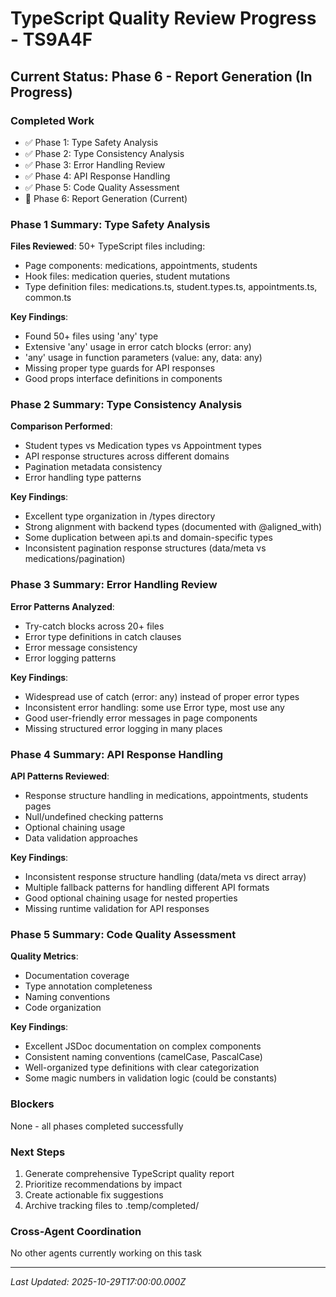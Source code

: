 # TypeScript Quality Review Progress - TS9A4F

## Current Status: Phase 6 - Report Generation (In Progress)

### Completed Work
- ✅ Phase 1: Type Safety Analysis
- ✅ Phase 2: Type Consistency Analysis
- ✅ Phase 3: Error Handling Review
- ✅ Phase 4: API Response Handling
- ✅ Phase 5: Code Quality Assessment
- 🔄 Phase 6: Report Generation (Current)

### Phase 1 Summary: Type Safety Analysis
**Files Reviewed**: 50+ TypeScript files including:
- Page components: medications, appointments, students
- Hook files: medication queries, student mutations
- Type definition files: medications.ts, student.types.ts, appointments.ts, common.ts

**Key Findings**:
- Found 50+ files using 'any' type
- Extensive 'any' usage in error catch blocks (error: any)
- 'any' usage in function parameters (value: any, data: any)
- Missing proper type guards for API responses
- Good props interface definitions in components

### Phase 2 Summary: Type Consistency Analysis
**Comparison Performed**:
- Student types vs Medication types vs Appointment types
- API response structures across different domains
- Pagination metadata consistency
- Error handling type patterns

**Key Findings**:
- Excellent type organization in /types directory
- Strong alignment with backend types (documented with @aligned_with)
- Some duplication between api.ts and domain-specific types
- Inconsistent pagination response structures (data/meta vs medications/pagination)

### Phase 3 Summary: Error Handling Review
**Error Patterns Analyzed**:
- Try-catch blocks across 20+ files
- Error type definitions in catch clauses
- Error message consistency
- Error logging patterns

**Key Findings**:
- Widespread use of catch (error: any) instead of proper error types
- Inconsistent error handling: some use Error type, most use any
- Good user-friendly error messages in page components
- Missing structured error logging in many places

### Phase 4 Summary: API Response Handling
**API Patterns Reviewed**:
- Response structure handling in medications, appointments, students pages
- Null/undefined checking patterns
- Optional chaining usage
- Data validation approaches

**Key Findings**:
- Inconsistent response structure handling (data/meta vs direct array)
- Multiple fallback patterns for handling different API formats
- Good optional chaining usage for nested properties
- Missing runtime validation for API responses

### Phase 5 Summary: Code Quality Assessment
**Quality Metrics**:
- Documentation coverage
- Type annotation completeness
- Naming conventions
- Code organization

**Key Findings**:
- Excellent JSDoc documentation on complex components
- Consistent naming conventions (camelCase, PascalCase)
- Well-organized type definitions with clear categorization
- Some magic numbers in validation logic (could be constants)

### Blockers
None - all phases completed successfully

### Next Steps
1. Generate comprehensive TypeScript quality report
2. Prioritize recommendations by impact
3. Create actionable fix suggestions
4. Archive tracking files to .temp/completed/

### Cross-Agent Coordination
No other agents currently working on this task

---
*Last Updated: 2025-10-29T17:00:00.000Z*
